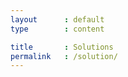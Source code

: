 ```yaml
---
layout      : default
type        : content

title       : Solutions
permalink   : /solution/
---
```

